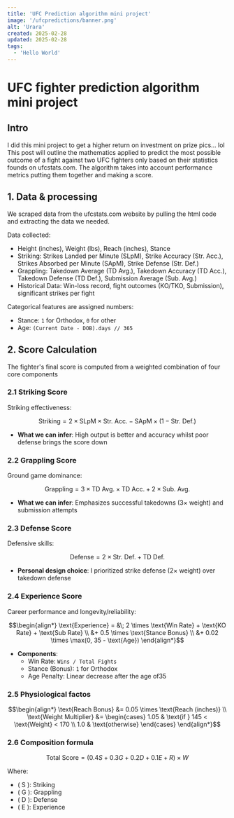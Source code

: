 ```yaml
---
title: 'UFC Prediction algorithm mini project'
image: '/ufcpredictions/banner.png'
alt: 'Urara'
created: 2025-02-28
updated: 2025-02-28
tags:
  - 'Hello World'
---
```


# UFC fighter prediction algorithm mini project

## Intro
I did this mini project to get a higher return on investment on prize pics... lol
This post will outline the mathematics applied to predict the most possible outcome of a fight against two UFC fighters only based on their statistics founds on ufcstats.com.
The algorithm takes into account performance metrics putting them together and making a score.

## 1. Data & processing
We scraped data from the ufcstats.com website by pulling the html code and extracting the data we needed.

Data collected:
- Height (inches), Weight (lbs), Reach (inches), Stance
- Striking: Strikes Landed per Minute (SLpM), Strike Accuracy (Str. Acc.), Strikes Absorbed per Minute (SApM), Strike Defense (Str. Def.)
- Grappling: Takedown Average (TD Avg.), Takedown Accuracy (TD Acc.), Takedown Defense (TD Def.), Submission Average (Sub. Avg.)
- Historical Data: Win-loss record, fight outcomes (KO/TKO, Submission), significant strikes per fight

Categorical features are assigned numbers:
- Stance: `1` for Orthodox, `0` for other
- Age: `(Current Date - DOB).days // 365`

## 2. Score Calculation
The fighter's final score is computed from a weighted combination of four core components

### 2.1 Striking Score
Striking effectiveness:
```math
\text{Striking} = 2 \times \text{SLpM} \times \text{Str. Acc.} - \text{SApM} \times (1 - \text{Str. Def.})
```
- **What we can infer**: High output is better and accuracy whilst poor defense brings the score down

### 2.2 Grappling Score
Ground game dominance:
```math
\text{Grappling} = 3 \times \text{TD Avg.} \times \text{TD Acc.} + 2 \times \text{Sub. Avg.}
```
- **What we can infer**: Emphasizes successful takedowns (3× weight) and submission attempts

### 2.3 Defense Score
Defensive skills:
```math
\text{Defense} = 2 \times \text{Str. Def.} + \text{TD Def.}
```
- **Personal design choice**: I prioritized strike defense (2× weight) over takedown defense

### 2.4 Experience Score
Career performance and longevity/reliability:
```math
\begin{align*}
\text{Experience} = &\; 2 \times \text{Win Rate} + \text{KO Rate} + \text{Sub Rate} \\
                  &+ 0.5 \times \text{Stance Bonus} \\
                  &+ 0.02 \times \max(0, 35 - \text{Age})
\end{align*}
```
- **Components**:
  - Win Rate: `Wins / Total Fights`
  - Stance (Bonus): `1` for Orthodox
  - Age Penalty: Linear decrease after the age of35

### 2.5 Physiological factos
```math
\begin{align*}
\text{Reach Bonus} &= 0.05 \times \text{Reach (inches)} \\
\text{Weight Multiplier} &= \begin{cases}
1.05 & \text{if } 145 < \text{Weight} < 170 \\
1.0 & \text{otherwise}
\end{cases}
\end{align*}
```

### 2.6 Composition formula
```math
\text{Total Score} = \left(0.4S + 0.3G + 0.2D + 0.1E + R\right) \times W
```
Where:
- \( S \): Striking
- \( G \): Grappling
- \( D \): Defense
- \( E \): Experience